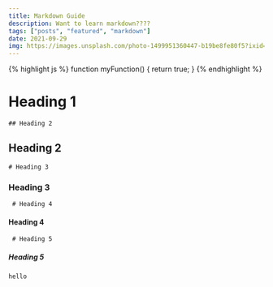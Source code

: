 ```yaml
---
title: Markdown Guide
description: Want to learn markdown????
tags: ["posts", "featured", "markdown"]
date: 2021-09-29
img: https://images.unsplash.com/photo-1499951360447-b19be8fe80f5?ixid=MnwxMjA3fDB8MHxzZWFyY2h8MjB8fGJsb2d8ZW58MHx8MHx8&ixlib=rb-1.2.1&auto=format&fit=crop&w=500&q=60
---
```


{% highlight js %}
function myFunction() {
return true;
}
{% endhighlight %}

# Heading 1

``` ## Heading 2 ```

## Heading 2

` # Heading 3 `

### Heading 3

` # Heading 4`

#### Heading 4

` # Heading 5`

##### Heading 5

`hello`
